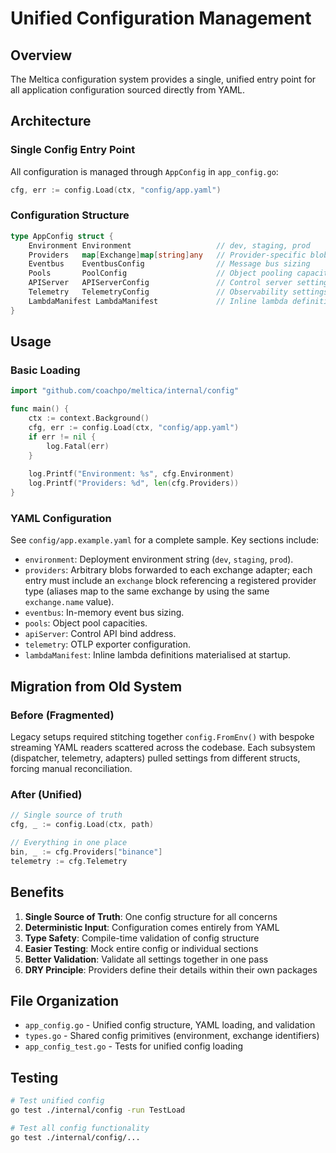 # Unified Configuration Management

## Overview

The Meltica configuration system provides a single, unified entry point for all application configuration sourced directly from YAML.

## Architecture

### Single Config Entry Point

All configuration is managed through `AppConfig` in `app_config.go`:

```go
cfg, err := config.Load(ctx, "config/app.yaml")
```

### Configuration Structure

```go
type AppConfig struct {
    Environment Environment                   // dev, staging, prod
    Providers   map[Exchange]map[string]any   // Provider-specific blobs
    Eventbus    EventbusConfig                // Message bus sizing
    Pools       PoolConfig                    // Object pooling capacities
    APIServer   APIServerConfig               // Control server settings
    Telemetry   TelemetryConfig               // Observability settings
    LambdaManifest LambdaManifest             // Inline lambda definitions
}
```

## Usage

### Basic Loading

```go
import "github.com/coachpo/meltica/internal/config"

func main() {
    ctx := context.Background()
    cfg, err := config.Load(ctx, "config/app.yaml")
    if err != nil {
        log.Fatal(err)
    }
    
    log.Printf("Environment: %s", cfg.Environment)
    log.Printf("Providers: %d", len(cfg.Providers))
}
```

### YAML Configuration

See `config/app.example.yaml` for a complete sample. Key sections include:

- `environment`: Deployment environment string (`dev`, `staging`, `prod`).
- `providers`: Arbitrary blobs forwarded to each exchange adapter; each entry must include an `exchange` block referencing a registered provider type (aliases map to the same exchange by using the same `exchange.name` value).
- `eventbus`: In-memory event bus sizing.
- `pools`: Object pool capacities.
- `apiServer`: Control API bind address.
- `telemetry`: OTLP exporter configuration.
- `lambdaManifest`: Inline lambda definitions materialised at startup.

## Migration from Old System

### Before (Fragmented)

Legacy setups required stitching together `config.FromEnv()` with bespoke streaming YAML readers scattered across the codebase. Each subsystem (dispatcher, telemetry, adapters) pulled settings from different structs, forcing manual reconciliation.

### After (Unified)

```go
// Single source of truth
cfg, _ := config.Load(ctx, path)

// Everything in one place
bin, _ := cfg.Providers["binance"]
telemetry := cfg.Telemetry
```

## Benefits

1. **Single Source of Truth**: One config structure for all concerns
2. **Deterministic Input**: Configuration comes entirely from YAML
3. **Type Safety**: Compile-time validation of config structure
4. **Easier Testing**: Mock entire config or individual sections
5. **Better Validation**: Validate all settings together in one pass
6. **DRY Principle**: Providers define their details within their own packages

## File Organization

- `app_config.go` - Unified config structure, YAML loading, and validation
- `types.go` - Shared config primitives (environment, exchange identifiers)
- `app_config_test.go` - Tests for unified config loading

## Testing

```bash
# Test unified config
go test ./internal/config -run TestLoad

# Test all config functionality
go test ./internal/config/...
```
